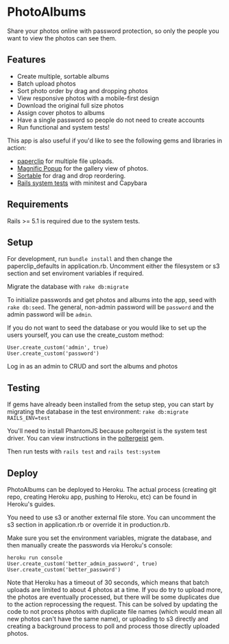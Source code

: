 # PhotoAlbums

Share your photos online with password protection, so only the people you want to view the photos can see them.

## Features

* Create multiple, sortable albums
* Batch upload photos
* Sort photo order by drag and dropping photos
* View responsive photos with a mobile-first design
* Download the original full size photos
* Assign cover photos to albums
* Have a single password so people do not need to create accounts
* Run functional and system tests!

This app is also useful if you'd like to see the following gems and libraries in action:

* [paperclip](https://github.com/thoughtbot/paperclip) for multiple file uploads.
* [Magnific Popup](http://dimsemenov.com/plugins/magnific-popup/) for the gallery view of photos.
* [Sortable](https://github.com/RubaXa/Sortable) for drag and drop reordering.
* [Rails system tests](http://guides.rubyonrails.org/testing.html#system-testing) with minitest and Capybara

## Requirements

Rails >= 5.1 is required due to the system tests.

## Setup

For development, run `bundle install` and then change the paperclip_defaults in application.rb.  Uncomment either the filesystem or s3 section and set enviroment variables if required.

Migrate the database with `rake db:migrate`

To initialize passwords and get photos and albums into the app, seed with `rake db:seed`.  The general, non-admin password will be `password` and the admin password will be `admin`.

If you do not want to seed the database or you would like to set up the users yourself, you can use the create_custom method:

    User.create_custom('admin', true)
    User.create_custom('password')

Log in as an admin to CRUD and sort the albums and photos

## Testing

If gems have already been installed from the setup step, you can start by migrating the database in the test environment: `rake db:migrate RAILS_ENV=test`

You'll need to install PhantomJS because poltergeist is the system test driver.  You can view instructions in the [poltergeist](https://github.com/teampoltergeist/poltergeist) gem.

Then run tests with `rails test` and `rails test:system`

## Deploy

PhotoAlbums can be deployed to Heroku.  The actual process (creating git repo, creating Heroku app, pushing to Heroku, etc) can be found in Heroku's guides.

You need to use s3 or another external file store.  You can uncomment the s3 section in application.rb or override it in production.rb.

Make sure you set the environment variables, migrate the database, and then manually create the passwords via Heroku's console:

    heroku run console
    User.create_custom('better_admin_password', true)
    User.create_custom('better_password')

Note that Heroku has a timeout of 30 seconds, which means that batch uploads are limited to about 4 photos at a time.  If you do try to upload more, the photos are eventually processed, but there will be some duplicates due to the action reprocessing the request.  This can be solved by updating the code to not process photos with duplicate file names (which would mean all new photos can't have the same name), or uploading to s3 directly and creating a background process to poll and process those directly uploaded photos.
